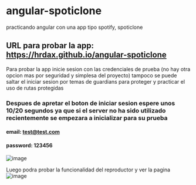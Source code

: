 # angular-spoticlone
practicando angular con una app tipo spotify, spoticlone

## URL para probar la app: https://hrdax.github.io/angular-spoticlone

Para probar la app inicie sesion con las credenciales de prueba (no hay otra opcion mas por seguridad y simplesa del proyecto) tampoco se puede saltar el iniciar sesion por temas de guardians para proteger y practicar el uso de rutas protegidas

### Despues de apretar el boton de iniciar sesion espere unos 10/20 segundos ya que si el server no ha sido utilizado recientemente se empezara a inicializar para su prueba
#### email: test@test.com
#### password: 123456
![image](https://github.com/hrdax/angular-spoticlone/assets/74321905/d242435f-6cf1-467d-9f04-90aab1f404b1)

Luego podra probar la funcionalidad del reproductor y ver la pagina
![image](https://github.com/hrdax/angular-spoticlone/assets/74321905/5c688d19-5f63-4ef4-a6e8-46b5f5601ffa)
